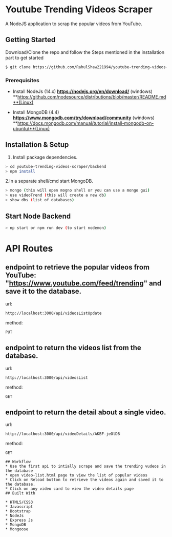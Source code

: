 # Youtube Trending Videos Scraper
A NodeJS application to scrap the popular videos from YouTube. 


## Getting Started

Download/Clone the repo and follow the Steps mentioned in the installation part to get started
```sh
$ git clone https://github.com/RahulShaw221994/youtube-trending-videos-scraper.git
```

### Prerequisites

* Install NodeJs (14.x)
**https://nodejs.org/en/download/** (windows)
**https://github.com/nodesource/distributions/blob/master/README.md**(Linux)

* Install MongoDB (4.4)
**https://www.mongodb.com/try/download/community** (windows)
**https://docs.mongodb.com/manual/tutorial/install-mongodb-on-ubuntu/**(Linux)

## Installation & Setup

1. Install package dependencies.
```sh
> cd youtube-trending-videos-scraper/backend
> npm install
```

2.In a separate shell/cmd start MongoDB.
```sh
> mongo (this will open mogno shell or you can use a mongo gui)
> use videoTrend (this will create a new db) 
> show dbs (list of databases)
```

## Start Node Backend

```sh
> np start or npm run dev (to start nodemon)
```

# API Routes

## endpoint to retrieve the popular videos from YouTube: "https://www.youtube.com/feed/trending" and save it to the database.
url:
```
http://localhost:3000/api/videosListUpdate
```
method:
```
PUT
```

## endpoint to return the videos list from the database.
url:
```
http://localhost:3000/api/videosList
```
method:
```
GET
```

## endpoint to  return the detail about a single video.
url:
```
http://localhost:3000/api/videoDetails/AKBF-jeOlD8
```
method:
```
GET

## Workflow
* Use the first api to intially scrape and save the trending vudeos in the database
* open video-list.html page to view the list of popular videos
* Click on Reload button to retrieve the videos again and saved it to the database.
* Click on any video card to view the video details page
## Built With

* HTML5/CSS3
* Javascript
* Bootstrap
* NodeJs
* Express Js
* MongoDB
* Mongoose

